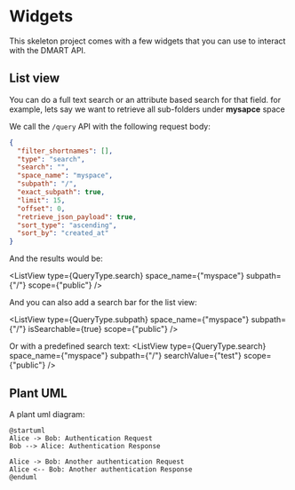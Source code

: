 <script>
  import {QueryType} from "@edraj/tsdmart";
  import ListView from "@/lib/ListView.svelte";
</script>

# Widgets

This skeleton project comes with a few widgets that you can use to interact with the DMART API.

## List view

You can do a full text search or an attribute based search for that field.
for example, lets say we want to retrieve all sub-folders under **mysapce** space

We call the `/query` API with the following request body:

```json
{
  "filter_shortnames": [],
  "type": "search",
  "search": "",
  "space_name": "myspace",
  "subpath": "/",
  "exact_subpath": true,
  "limit": 15,
  "offset": 0,
  "retrieve_json_payload": true,
  "sort_type": "ascending",
  "sort_by": "created_at"
}
```

And the results would be:

<ListView
    type={QueryType.search}
    space_name={"myspace"}
    subpath={"/"}
    scope={"public"}
/>

And you can also add a search bar for the list view:

<ListView
    type={QueryType.subpath}
    space_name={"myspace"}
    subpath={"/"}
    isSearchable={true}
    scope={"public"}
/>

Or with a predefined search text:
<ListView
    type={QueryType.search}
    space_name={"myspace"}
    subpath={"/"}
    searchValue={"test"}
    scope={"public"}
/>

## Plant UML

A plant uml diagram:

```plantuml
@startuml
Alice -> Bob: Authentication Request
Bob --> Alice: Authentication Response

Alice -> Bob: Another authentication Request
Alice <-- Bob: Another authentication Response
@enduml
```